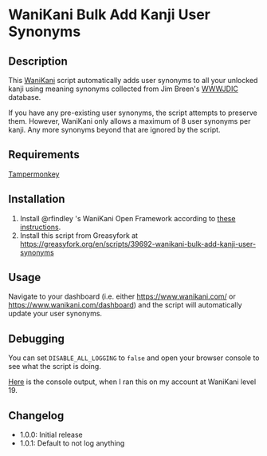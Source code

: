 # WaniKani Bulk Add Kanji User Synonyms

## Description

This [WaniKani](https://www.wanikani.com) script automatically adds user synonyms to all your unlocked kanji using meaning synonyms collected from Jim Breen's [WWWJDIC](http://nihongo.monash.edu/cgi-bin/wwwjdic) database.

If you have any pre-existing user synonyms, the script attempts to preserve them. However, WaniKani only allows a maximum of 8 user synonyms per kanji. Any more synonyms beyond that are ignored by the script.

## Requirements

[Tampermonkey](http://tampermonkey.net/)

## Installation

1. Install @rfindley 's WaniKani Open Framework according to [these instructions](https://github.com/rfindley/wanikani-open-framework#installation).
2. Install this script from Greasyfork at https://greasyfork.org/en/scripts/39692-wanikani-bulk-add-kanji-user-synonyms

## Usage

Navigate to your dashboard (i.e. either <https://www.wanikani.com/> or <https://www.wanikani.com/dashboard>) and the script will automatically update your user synonyms.

## Debugging

You can set `DISABLE_ALL_LOGGING` to `false` and open your browser console to see what the script is doing. 

[Here](https://github.com/normful/wanikani-bulk-add-kanji-user-synonyms/blob/master/output.txt) is the console output, when I ran this on my account at WaniKani level 19.

## Changelog

- 1.0.0: Initial release
- 1.0.1: Default to not log anything

